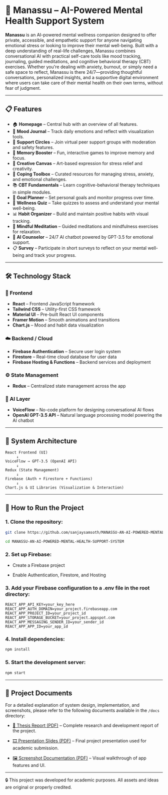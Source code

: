 # 🧠 Manassu – AI-Powered Mental Health Support System

**Manassu** is an AI-powered mental wellness companion designed to offer private, accessible, and empathetic support for anyone navigating emotional stress or looking to improve their mental well-being. Built with a deep understanding of real-life challenges, Manassu combines conversational AI with practical self-care tools like mood tracking, journaling, guided meditations, and cognitive behavioral therapy (CBT) exercises. Whether you're dealing with anxiety, burnout, or simply need a safe space to reflect, Manassu is there 24/7—providing thoughtful conversations, personalized insights, and a supportive digital environment where users can take care of their mental health on their own terms, without fear of judgment.

---

## 📋 Features

- 🏠 **Homepage** – Central hub with an overview of all features.
- 📔 **Mood Journal** – Track daily emotions and reflect with visualization tools.
- 💬 **Support Circles** – Join virtual peer support groups with moderation and safety features.
- 🧠 **Memory Booster** – Fun, interactive games to improve memory and focus.
- 🎨 **Creative Canvas** – Art-based expression for stress relief and creativity.
- 🧰 **Coping Toolbox** – Curated resources for managing stress, anxiety, and emotional challenges.
- 📚 **CBT Fundamentals** – Learn cognitive-behavioral therapy techniques in simple modules.
- 🎯 **Goal Planner** – Set personal goals and monitor progress over time.
- 📝 **Wellness Quiz** – Take quizzes to assess and understand your mental well-being.
- 📊 **Habit Organizer** – Build and maintain positive habits with visual tracking.
- 🧘 **Mindful Meditation** – Guided meditations and mindfulness exercises for relaxation.
- 🤖 **AI Counselor** – 24/7 AI chatbot powered by GPT-3.5 for emotional support.
- 📋 **Survey** – Participate in short surveys to reflect on your mental well-being and track your progress.
---

## 🛠 Technology Stack

### 🧩 Frontend
- **React** – Frontend JavaScript framework
- **Tailwind CSS** – Utility-first CSS framework
- **Material UI** – Pre-built React UI components
- **Framer Motion** – Smooth animations and transitions
- **Chart.js** – Mood and habit data visualization

### ☁️ Backend / Cloud
- **Firebase Authentication** – Secure user login system
- **Firestore** – Real-time cloud database for user data
- **Firebase Hosting & Functions** – Backend services and deployment

### ⚙️ State Management
- **Redux** – Centralized state management across the app

### 🤖 AI Layer
- **VoiceFlow** – No-code platform for designing conversational AI flows
- **OpenAI GPT-3.5 API** – Natural language processing model powering the AI chatbot

---

## 🧠 System Architecture

```plaintext
React Frontend (UI)
     ↓
VoiceFlow → GPT-3.5 (OpenAI API)
     ↓
Redux (State Management)
     ↓
Firebase (Auth + Firestore + Functions)
     ↓
Chart.js & UI Libraries (Visualization & Interaction)
```

---

## 🚀 How to Run the Project

### 1. Clone the repository:
```bash
git clone https://github.com/sanjaysamsoth/MANASSU-AN-AI-POWERED-MENTAL-HEALTH-SUPPORT-SYSTEM.git

cd MANASSU-AN-AI-POWERED-MENTAL-HEALTH-SUPPORT-SYSTEM
```
### 2. Set up Firebase:
- Create a Firebase project

- Enable Authentication, Firestore, and Hosting

### 3. Add your Firebase configuration to a .env file in the root directory:

```env
REACT_APP_API_KEY=your_key_here
REACT_APP_AUTH_DOMAIN=your_project.firebaseapp.com
REACT_APP_PROJECT_ID=your_project_id
REACT_APP_STORAGE_BUCKET=your_project.appspot.com
REACT_APP_MESSAGING_SENDER_ID=your_sender_id
REACT_APP_APP_ID=your_app_id
```
### 4. Install dependencies:
```bash
npm install
```
### 5. Start the development server:
```bash
npm start
```

---

## 📄 Project Documents

For a detailed explanation of system design, implementation, and screenshots, please refer to the following documents available in the `/docs` directory:

- [📘 Thesis Report (PDF)](https://github.com/sanjaysamsoth/MANASSU-AN-AI-POWERED-MENTAL-HEALTH-SUPPORT-SYSTEM/blob/f66b066e8990755fee089e7d75d60ae0c2de4cdf/docs/Thesis%20-%20AI%20Powered%20Mental%20Health%20Support%20System.pdf) – Complete research and development report of the project.

- [🎞️ Presentation Slides (PDF)](https://github.com/sanjaysamsoth/MANASSU-AN-AI-POWERED-MENTAL-HEALTH-SUPPORT-SYSTEM/blob/f66b066e8990755fee089e7d75d60ae0c2de4cdf/docs/PPT%20-%20AI%20Powered%20Mental%20Health%20Support%20System.pdf) – Final project presentation used for academic submission.

- [🖼️ Screenshot Documentation (PDF)](https://github.com/sanjaysamsoth/MANASSU-AN-AI-POWERED-MENTAL-HEALTH-SUPPORT-SYSTEM/blob/f66b066e8990755fee089e7d75d60ae0c2de4cdf/docs/Screenshot%20Documentation%20-%20AI%20Powered%20Mental%20Health%20Support%20System.pdf) – Visual walkthrough of app features and UI.

---

🔒 This project was developed for academic purposes. All assets and ideas are original or properly credited.
